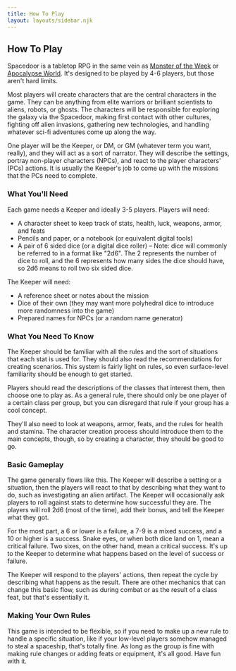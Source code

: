 ```yaml
---
title: How To Play
layout: layouts/sidebar.njk
---
```


<div class="stack">
  
  ## How To Play

  Spacedoor is a tabletop RPG in the same vein as [Monster of the
  Week](https://www.evilhat.com/home/monster-of-the-week/) or [Apocalypse
  World](http://www.apocalypse-world.com/). It's designed to be played by 4-6
  players, but those aren't hard limits.

  Most players will create characters that are the central characters in the
  game. They can be anything from elite warriors or brilliant scientists to
  aliens, robots, or ghosts. The characters will be responsible for exploring
  the galaxy via the Spacedoor, making first contact with other cultures,
  fighting off alien invasions, gathering new technologies, and handling
  whatever sci-fi adventures come up along the way.

  One player will be the Keeper, or DM, or GM (whatever term you want, really),
  and they will act as a sort of narrator. They will describe the settings,
  portray non-player characters (NPCs), and react to the player characters'
  (PCs) actions. It is usually the Keeper's job to come up with the missions
  that the PCs need to complete.

  ### What You'll Need

  Each game needs a Keeper and ideally 3-5 players. Players will need:
  - A character sheet to keep track of stats, health, luck, weapons, armor, and
    feats
  - Pencils and paper, or a notebook (or equivalent digital tools)
  - A pair of 6 sided dice (or a digital dice roller) – Note: dice will commonly
    be referred to in a format like "2d6". The 2 represents the number of dice
    to roll, and the 6 represents how many sides the dice should have, so 2d6
    means to roll two six sided dice.

  The Keeper will need:
  - A reference sheet or notes about the mission
  - Dice of their own (they may want more polyhedral dice to introduce more
    randomness into the game)
  - Prepared names for NPCs (or a random name generator)

  ### What You Need To Know

  The Keeper should be familiar with all the rules and the sort of situations
  that each stat is used for. They should also read the recommendations for
  creating scenarios. This system is fairly light on rules, so even
  surface-level familiarity should be enough to get started.

  Players should read the descriptions of the classes that interest them, then
  choose one to play as. As a general rule, there should only be one player of a
  certain class per group, but you can disregard that rule if your group has a
  cool concept.
  
  They'll also need to look at weapons, armor, feats, and the rules for health
  and stamina. The character creation process should introduce them to the main
  concepts, though, so by creating a character, they should be good to go.

  ### Basic Gameplay

  The game generally flows like this. The Keeper will describe a setting or a
  situation, then the players will react to that by describing what they want to
  do, such as investigating an alien artifact. The Keeper will occasionally ask
  players to roll against stats to determine how successful they are. The
  players will roll 2d6 (most of the time), add their bonus, and tell the Keeper
  what they got.

  For the most part, a 6 or lower is a failure, a 7-9 is a mixed success, and a
  10 or higher is a success. Snake eyes, or when both dice land on 1, mean a
  critical failure. Two sixes, on the other hand, mean a critical success. It's
  up to the Keeper to determine what happens based on the level of success or
  failure.
  
  The Keeper will respond to the players' actions, then repeat the cycle by
  describing what happens as the result. There are other mechanics that can
  change this basic flow, such as during combat or as the result of a class
  feat, but that's essentially it.

  ### Making Your Own Rules

  This game is intended to be flexible, so if you need to make up a new rule to
  handle a specific situation, like if your low-level players somehow managed to
  steal a spaceship, that's totally fine. As long as the group is fine with
  making rule changes or adding feats or equipment, it's all good. Have fun with
  it.

</div>
